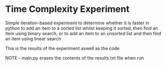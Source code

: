 # Time Complexity Experiment

Simple iteration-based experiment to determine whether it is faster in python to add an item to a sorted list whilst keeping it sorted, then find an item using binary search, or to add an item to an unsorted list and then find an item using linear search

This is the results of the experiment aswell as the code

NOTE - main.py erases the contents of the results.txt file when run
